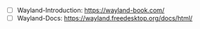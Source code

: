 - [ ] Wayland-Introduction: https://wayland-book.com/
- [ ] Wayland-Docs: https://wayland.freedesktop.org/docs/html/